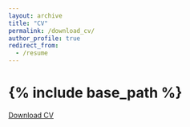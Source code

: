 ```yaml
---
layout: archive
title: "CV"
permalink: /download_cv/
author_profile: true
redirect_from:
  - /resume
---
```


# {% include base_path %}

[Download CV]('http://EnhaoLiu.github.io/files/2019_CV_full_Enhao_Liu.pdf')
